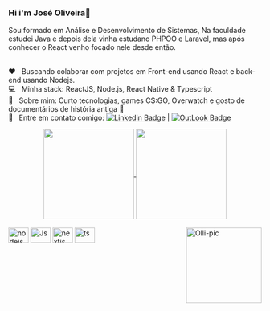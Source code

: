 ### Hi i'm José Oliveira👋

Sou formado em Análise e Desenvolvimento de Sistemas,
Na faculdade estudei Java e depois dela vinha estudano PHPOO e Laravel,
mas após conhecer o React venho focado nele desde então.

<br/> :heart: &nbsp; Buscando colaborar com projetos em Front-end usando React e back-end usando Nodejs.
<br/> :computer: &nbsp; Minha stack: ReactJS, Node.js, React Native & Typescript
<br/> 💬 &nbsp; Sobre mim: Curto tecnologias, games CS:GO, Overwatch e gosto de documentários de história antiga :movie_camera:
<br/> :email: &nbsp; Entre em contato comigo:
[![Linkedin Badge](https://img.shields.io/badge/-Jos%C3%A9Oliveira-blue?style=flat-square&logo=Linkedin&logoColor=white&link=https://www.linkedin.com/in/joseooliveira/)](https://www.linkedin.com/in/joseooliveira/)
|
[![OutLook Badge](https://img.shields.io/badge/-j.oliveira90@live.com-0078D4?style=flat-square&logo=Microsoft-Outlook&logoColor=white&link=mailto:j.oliveira90@live.com)](mailto:j.oliveira90@live.com)

<div align="center">
<a href="https://github.com/olliveer">
  <img align="center" height="180em" src="https://github-readme-stats.vercel.app/api?username=olliveer&show_icons=true" />
</a>
<a href="https://github.com/olliveer">
  <img  align="center" height="180em" src="https://github-readme-stats.vercel.app/api/top-langs/?username=olliveer&layout=compact" />
</a>
</div>

<div style="display: inline_block"><br>
  <img align="center" alt="nodejs" height="30" width="40" src="https://cdn.worldvectorlogo.com/logos/nodejs-icon.svg">
  <img align="center" alt="Js" height="30" width="40" src="https://cdn.worldvectorlogo.com/logos/logo-javascript.svg">
  <img align="center" alt="nextjs" height="30" width="40" src="https://cdn.worldvectorlogo.com/logos/nextjs-2.svg">
  <img align="center" alt="ts" height="30" width="40" src="https://cdn.worldvectorlogo.com/logos/typescript.svg">

  <img align="right" alt="Olli-pic" height="150" src="https://giffiles.alphacoders.com/576/57629.gif" data-canonical-src="https://giffiles.alphacoders.com/576/57629.gif" style="max-width: 100%;">
</div>
